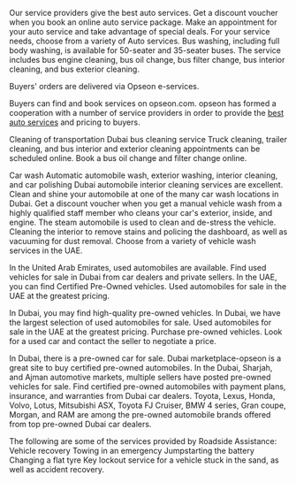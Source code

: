 Our service providers give the best auto services. Get a discount voucher when you book an online auto service package. Make an appointment for your auto service and take advantage of special deals. For your service needs, choose from a variety of Auto services. Bus washing, including full body washing, is available for 50-seater and 35-seater buses. The service includes bus engine cleaning, bus oil change, bus filter change, bus interior cleaning, and bus exterior cleaning.

Buyers' orders are delivered via Opseon e-services.

Buyers can find and book services on opseon.com. opseon has formed a cooperation with a number of service providers in order to provide the <a href="https://opseon.com/auto-services">best auto services</a> and pricing to buyers.

Cleaning of transportation
Dubai bus cleaning service
Truck cleaning, trailer cleaning, and bus interior and exterior cleaning appointments can be scheduled online. Book a bus oil change and filter change online.

Car wash Automatic automobile wash, exterior washing, interior cleaning, and car polishing Dubai automobile interior cleaning services are excellent. Clean and shine your automobile at one of the many car wash locations in Dubai. Get a discount voucher when you get a manual vehicle wash from a highly qualified staff member who cleans your car's exterior, inside, and engine. The steam automobile is used to clean and de-stress the vehicle. Cleaning the interior to remove stains and policing the dashboard, as well as vacuuming for dust removal. Choose from a variety of vehicle wash services in the UAE.

In the United Arab Emirates, used automobiles are available.
Find used vehicles for sale in Dubai from car dealers and private sellers. In the UAE, you can find Certified Pre-Owned vehicles. Used automobiles for sale in the UAE at the greatest pricing.

In Dubai, you may find high-quality pre-owned vehicles.
In Dubai, we have the largest selection of used automobiles for sale.
Used automobiles for sale in the UAE at the greatest pricing.
Purchase pre-owned vehicles. Look for a used car and contact the seller to negotiate a price.

In Dubai, there is a pre-owned car for sale.
Dubai marketplace-opseon is a great site to buy certified pre-owned automobiles. In the Dubai, Sharjah, and Ajman automotive markets, multiple sellers have posted pre-owned vehicles for sale. Find certified pre-owned automobiles with payment plans, insurance, and warranties from Dubai car dealers. Toyota, Lexus, Honda, Volvo, Lotus, Mitsubishi ASX, Toyota FJ Cruiser, BMW 4 series, Gran coupe, Morgan, and RAM are among the pre-owned automobile brands offered from top pre-owned Dubai car dealers.

The following are some of the services provided by Roadside Assistance:
Vehicle recovery
Towing in an emergency
Jumpstarting the battery
Changing a flat tyre
Key lockout service 
for a vehicle stuck in the sand, as well as accident recovery.

